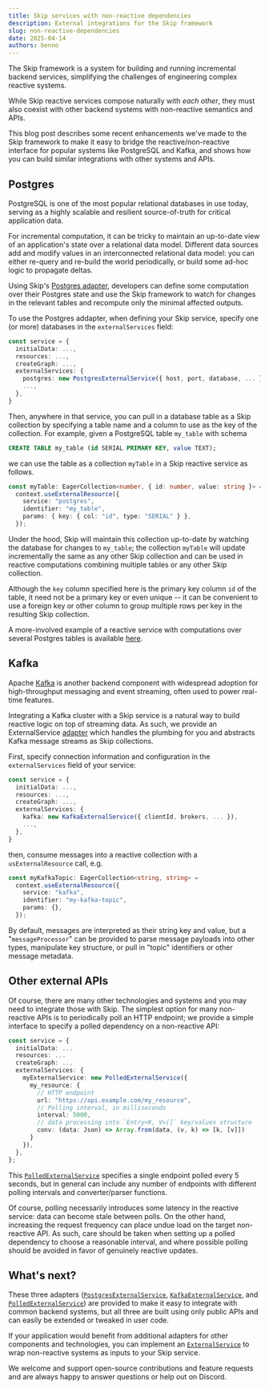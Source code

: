 ```yaml
---
title: Skip services with non-reactive dependencies
description: External integrations for the Skip framework
slug: non-reactive-dependencies
date: 2025-04-14
authors: benno
---
```


The Skip framework is a system for building and running incremental backend services, simplifying the challenges of engineering complex reactive systems.

While Skip reactive services compose naturally with *each other*, they must also coexist with other backend systems with non-reactive semantics and APIs.

This blog post describes some recent enhancements we've made to the Skip framework to make it easy to bridge the reactive/non-reactive interface for popular systems like PostgreSQL and Kafka, and shows how you can build similar integrations with other systems and APIs.

<!--truncate-->

## Postgres

PostgreSQL is one of the most popular relational databases in use today, serving as a highly scalable and resilient source-of-truth for critical application data.

For incremental computation, it can be tricky to maintain an up-to-date view of an application's state over a relational data model.
Different data sources add and modify values in an interconnected relational data model: you can either re-query and re-build the world periodically, or build some ad-hoc logic to propagate deltas.

Using Skip's [Postgres adapter](https://skiplabs.io/docs/api/adapters/postgres/classes/PostgresExternalService), developers can define some computation over their Postgres state and use the Skip framework to watch for changes in the relevant tables and recompute only the minimal affected outputs.

To use the Postgres addapter, when defining your Skip service, specify one (or more) databases in the `externalServices` field:

```typescript
const service = {
  initialData: ...,
  resources: ...,
  createGraph: ...,
  externalServices: {
    postgres: new PostgresExternalService({ host, port, database, ... }),
    ...,
  },
}
```

Then, anywhere in that service, you can pull in a database table as a Skip collection by specifying a table name and a column to use as the key of the collection.
For example, given a PostgreSQL table `my_table` with schema

```sql
CREATE TABLE my_table (id SERIAL PRIMARY KEY, value TEXT);
```

we can use the table as a collection `myTable` in a Skip reactive service as follows.

```typescript
const myTable: EagerCollection<number, { id: number, value: string }> =
  context.useExternalResource({
    service: "postgres",
    identifier: "my_table",
    params: { key: { col: "id", type: "SERIAL" } },
  });
```

Under the hood, Skip will maintain this collection up-to-date by watching the database for changes to `my_table`; the collection `myTable` will update incrementally the same as any other Skip collection and can be used in reactive computations combining multiple tables or any other Skip collection.

Although the `key` column specified here is the primary key column `id` of the table, it need not be a primary key or even unique -- it can be convenient to use a foreign key or other column to group multiple rows per key in the resulting Skip collection.

A more-involved example of a reactive service with computations over several Postgres tables is available [here](https://github.com/SkipLabs/skip/tree/main/examples/hackernews).

## Kafka

Apache [Kafka](https://kafka.apache.org) is another backend component with widespread adoption for high-throughput messaging and event streaming, often used to power real-time features.

Integrating a Kafka cluster with a Skip service is a natural way to build reactive logic on top of streaming data.
As such, we provide an ExternalService [adapter](https://skiplabs.io/docs/api/adapters/kafka/classes/KafkaExternalService) which handles the plumbing for you and abstracts Kafka message streams as Skip collections.

First, specify connection information and configuration in the `externalServices` field of your service:

```typescript
const service = {
  initialData: ...,
  resources: ...,
  createGraph: ...,
  externalServices: {
    kafka: new KafkaExternalService({ clientId, brokers, ... }),
    ...,
  },
}
```

then, consume messages into a reactive collection with a `usExternalResource` call, e.g.

```typescript
const myKafkaTopic: EagerCollection<string, string> =
  context.useExternalResource({
    service: "kafka",
    identifier: "my-kafka-topic",
    params: {},
  });
```

By default, messages are interpreted as their string key and value, but a "`messageProcessor`" can be provided to parse message payloads into other types, manipulate key structure, or pull in "topic" identifiers or other message metadata.


## Other external APIs

Of course, there are many other technologies and systems and you may need to integrate those with Skip.
The simplest option for many non-reactive APIs is to periodically poll an HTTP endpoint; we provide a simple interface to specify a polled dependency on a non-reactive API:

```typescript
const service = {
  initialData: ...
  resources: ...
  createGraph: ...
  externalServices: {
    myExternalService: new PolledExternalService({
      my_resource: {
        // HTTP endpoint
        url: "https://api.example.com/my_resource",
        // Polling interval, in milliseconds
        interval: 5000,
        // data processing into `Entry<K, V>[]` key/values structure
        conv: (data: Json) => Array.from(data, (v, k) => [k, [v]])
      }
    }),
  },
};
```

This [`PolledExternalService`](https://skiplabs.io/docs/api/helpers/classes/PolledExternalService) specifies a single endpoint polled every 5 seconds, but in general can include any number of endpoints with different polling intervals and converter/parser functions.

Of course, polling necessarily introduces some latency in the reactive service: data can become stale between polls.
On the other hand, increasing the request frequency can place undue load on the target non-reactive API.
As such, care should be taken when setting up a polled dependency to choose a reasonable interval, and where possible polling should be avoided in favor of genuinely reactive updates.


## What's next?

These three adapters ([`PostgresExternalService`](https://skiplabs.io/docs/api/adapters/postgres/classes/PostgresExternalService), [`KafkaExternalService`](https://skiplabs.io/docs/api/adapters/kafka/classes/KafkaExternalService), and [`PolledExternalService`](https://skiplabs.io/docs/api/helpers/classes/PolledExternalService)) are provided to make it easy to integrate with common backend systems, but all three are built using only public APIs and can easily be extended or tweaked in user code.

If your application would benefit from additional adapters for other components and technologies, you can implement an [`ExternalService`](https://skiplabs.io/docs/api/core/interfaces/ExternalService) to wrap non-reactive systems as inputs to your Skip service.

We welcome and support open-source contributions and feature requests and are always happy to answer questions or help out on Discord.

